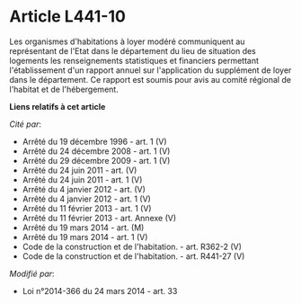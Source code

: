 # Article L441-10

Les organismes d'habitations à loyer modéré communiquent au représentant de l'Etat dans le département du lieu de situation
des logements les renseignements statistiques et financiers permettant l'établissement d'un rapport annuel sur l'application
du supplément de loyer dans le département. Ce rapport est soumis pour avis au comité régional de l'habitat et de
l'hébergement.

**Liens relatifs à cet article**

_Cité par_:

  - Arrêté du 19 décembre 1996 - art. 1 (V)
  - Arrêté du 24 décembre 2008 - art. 1 (V)
  - Arrêté du 29 décembre 2009 - art. 1 (V)
  - Arrêté du 24 juin 2011 - art. (V)
  - Arrêté du 24 juin 2011 - art. 1 (V)
  - Arrêté du 4 janvier 2012 - art. (V)
  - Arrêté du 4 janvier 2012 - art. 1 (V)
  - Arrêté du 11 février 2013 - art. 1 (V)
  - Arrêté du 11 février 2013 - art. Annexe (V)
  - Arrêté du 19 mars 2014 - art. (M)
  - Arrêté du 19 mars 2014 - art. 1 (V)
  - Code de la construction et de l'habitation. - art. R362-2 (V)
  - Code de la construction et de l'habitation. - art. R441-27 (V)

_Modifié par_:

  - Loi n°2014-366 du 24 mars 2014 - art. 33
